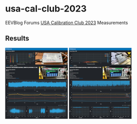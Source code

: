 # usa-cal-club-2023

EEVBlog Forums [USA Calibration Club 2023](https://www.eevblog.com/forum/metrology/usa-cal-club-round-3/) Measurements

## Results

<img src="FX_preview.jpg"/> <img src="PX_preview.jpg"/>
